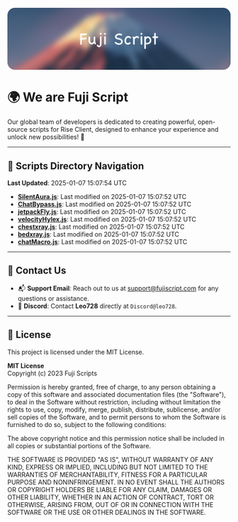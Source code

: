 ![Banner](.github/b.webp)

# 🌍 **We are Fuji Script**

Our global team of developers is dedicated to creating powerful, open-source scripts for Rise Client, designed to enhance your experience and unlock new possibilities! 🌟

---
<!-- SCRIPTS_NAVIGATION_START -->
## 📂 **Scripts Directory Navigation**

**Last Updated**: 2025-01-07 15:07:54 UTC

- **[SilentAura.js](scripts/SilentAura.js)**: Last modified on 2025-01-07 15:07:52 UTC
- **[ChatBypass.js](scripts/ChatBypass.js)**: Last modified on 2025-01-07 15:07:52 UTC
- **[jetpackFly.js](scripts/jetpackFly.js)**: Last modified on 2025-01-07 15:07:52 UTC
- **[velocityHylex.js](scripts/velocityHylex.js)**: Last modified on 2025-01-07 15:07:52 UTC
- **[chestxray.js](scripts/chestxray.js)**: Last modified on 2025-01-07 15:07:52 UTC
- **[bedxray.js](scripts/bedxray.js)**: Last modified on 2025-01-07 15:07:52 UTC
- **[chatMacro.js](scripts/chatMacro.js)**: Last modified on 2025-01-07 15:07:52 UTC

<!-- SCRIPTS_NAVIGATION_END -->

---

## 💬 **Contact Us**  
- 📬 **Support Email**: Reach out to us at [support@fujiscript.com](mailto:support@fujiscript.com) for any questions or assistance.  
- 💬 **Discord**: Contact **Leo728** directly at `Discord@leo728`.

---

## 📜 **License**

This project is licensed under the MIT License.  

**MIT License**  
Copyright (c) 2023 Fuji Scripts  

Permission is hereby granted, free of charge, to any person obtaining a copy of this software and associated documentation files (the "Software"), to deal in the Software without restriction, including without limitation the rights to use, copy, modify, merge, publish, distribute, sublicense, and/or sell copies of the Software, and to permit persons to whom the Software is furnished to do so, subject to the following conditions:  

The above copyright notice and this permission notice shall be included in all copies or substantial portions of the Software.  

THE SOFTWARE IS PROVIDED "AS IS", WITHOUT WARRANTY OF ANY KIND, EXPRESS OR IMPLIED, INCLUDING BUT NOT LIMITED TO THE WARRANTIES OF MERCHANTABILITY, FITNESS FOR A PARTICULAR PURPOSE AND NONINFRINGEMENT. IN NO EVENT SHALL THE AUTHORS OR COPYRIGHT HOLDERS BE LIABLE FOR ANY CLAIM, DAMAGES OR OTHER LIABILITY, WHETHER IN AN ACTION OF CONTRACT, TORT OR OTHERWISE, ARISING FROM, OUT OF OR IN CONNECTION WITH THE SOFTWARE OR THE USE OR OTHER DEALINGS IN THE SOFTWARE.  
